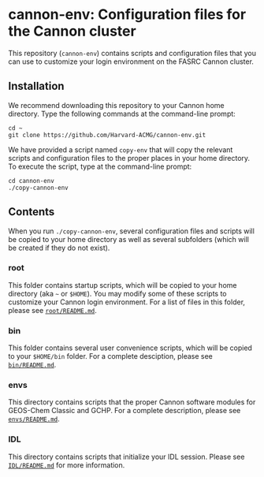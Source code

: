 # cannon-env: Configuration files for the Cannon cluster

This repository (`cannon-env`) contains scripts and configuration files that you can use to customize your login environment on the FASRC Cannon cluster.

## Installation

We recommend downloading this repository to your Cannon home directory.  Type the following commands at the command-line prompt:
```
cd ~
git clone https://github.com/Harvard-ACMG/cannon-env.git
```

We have provided a script named `copy-env` that will copy the relevant scripts and configuration files to the proper places in your home directory.  To execute the script, type at the command-line prompt:
```
cd cannon-env
./copy-cannon-env
```

## Contents

When you run `./copy-cannon-env`, several configuration files and scripts will be copied to your home directory as well as several subfolders (which will be created if they do not exist).   

### root

This folder contains startup scripts, which will be copied to your home directory (aka `~` or `$HOME`).  You may modify some of these scripts to customize your Cannon login environment.  For a list of files in this folder, please see [`root/README.md`](root/README.md).

### bin

This folder contains several user convenience scripts, which will be copied to your `$HOME/bin` folder.  For a complete desciption, please see [`bin/README.md`](bin/README.md).

### envs

This directory contains scripts that the proper Cannon software modules for GEOS-Chem Classic and GCHP.  For a complete description, please see [`envs/README.md`](envs/README.md).

### IDL

This directory contains scripts that initialize your IDL session.  Please see [`IDL/README.md`](IDL/README.md) for more information.
